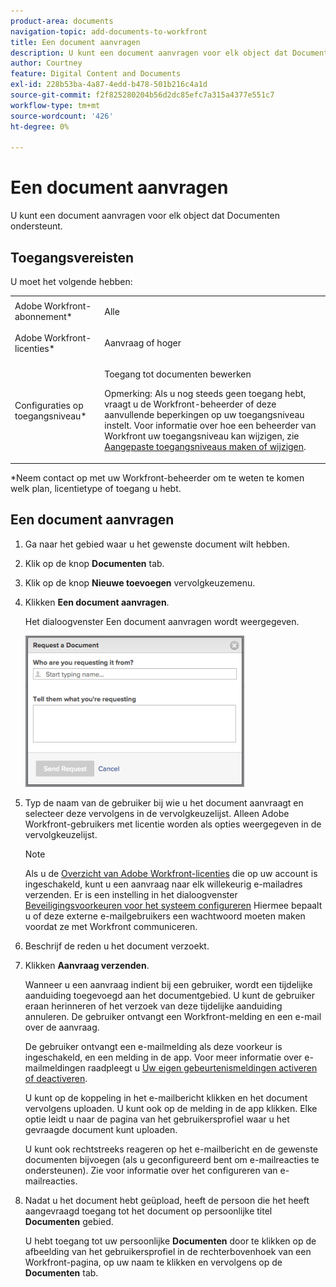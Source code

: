 ```yaml
---
product-area: documents
navigation-topic: add-documents-to-workfront
title: Een document aanvragen
description: U kunt een document aanvragen voor elk object dat Documenten ondersteunt.
author: Courtney
feature: Digital Content and Documents
exl-id: 228b53ba-4a87-4edd-b478-501b216c4a1d
source-git-commit: f2f825280204b56d2dc85efc7a315a4377e551c7
workflow-type: tm+mt
source-wordcount: '426'
ht-degree: 0%

---
```


# Een document aanvragen

U kunt een document aanvragen voor elk object dat Documenten ondersteunt.

## Toegangsvereisten

U moet het volgende hebben:

<table style="table-layout:auto"> 
 <col> 
 <col> 
 <tbody> 
  <tr> 
   <td role="rowheader">Adobe Workfront-abonnement*</td> 
   <td> <p> Alle</p> </td> 
  </tr> 
  <tr> 
   <td role="rowheader">Adobe Workfront-licenties*</td> 
   <td> <p>Aanvraag of hoger</p> </td> 
  </tr> 
  <tr> 
   <td role="rowheader">Configuraties op toegangsniveau*</td> 
   <td> <p>Toegang tot documenten bewerken</p> <p>Opmerking: Als u nog steeds geen toegang hebt, vraagt u de Workfront-beheerder of deze aanvullende beperkingen op uw toegangsniveau instelt. Voor informatie over hoe een beheerder van Workfront uw toegangsniveau kan wijzigen, zie <a href="../../administration-and-setup/add-users/configure-and-grant-access/create-modify-access-levels.md" class="MCXref xref">Aangepaste toegangsniveaus maken of wijzigen</a>.</p> </td> 
  </tr> 
 </tbody> 
</table>

&#42;Neem contact op met uw Workfront-beheerder om te weten te komen welk plan, licentietype of toegang u hebt.

## Een document aanvragen

1. Ga naar het gebied waar u het gewenste document wilt hebben.
1. Klik op de knop **Documenten** tab. 
1. Klik op de knop **Nieuwe toevoegen** vervolgkeuzemenu.

1. Klikken **Een document aanvragen**.

   Het dialoogvenster Een document aanvragen wordt weergegeven.

   ![document_request.png](assets/document-request-350x242.png)

1. Typ de naam van de gebruiker bij wie u het document aanvraagt en selecteer deze vervolgens in de vervolgkeuzelijst. Alleen Adobe Workfront-gebruikers met licentie worden als opties weergegeven in de vervolgkeuzelijst.

   >[!NOTE]
   >
   >Als u de [Overzicht van Adobe Workfront-licenties](../../administration-and-setup/add-users/access-levels-and-object-permissions/wf-licenses.md) die op uw account is ingeschakeld, kunt u een aanvraag naar elk willekeurig e-mailadres verzenden. Er is een instelling in het dialoogvenster [Beveiligingsvoorkeuren voor het systeem configureren](../../administration-and-setup/manage-workfront/security/configure-security-preferences.md) Hiermee bepaalt u of deze externe e-mailgebruikers een wachtwoord moeten maken voordat ze met Workfront communiceren. 

1. Beschrijf de reden u het document verzoekt.
1. Klikken **Aanvraag verzenden**.

   Wanneer u een aanvraag indient bij een gebruiker, wordt een tijdelijke aanduiding toegevoegd aan het documentgebied. U kunt de gebruiker eraan herinneren of het verzoek van deze tijdelijke aanduiding annuleren. De gebruiker ontvangt een Workfront-melding en een e-mail over de aanvraag.

   De gebruiker ontvangt een e-mailmelding als deze voorkeur is ingeschakeld, en een melding in de app. Voor meer informatie over e-mailmeldingen raadpleegt u [Uw eigen gebeurtenismeldingen activeren of deactiveren](../../workfront-basics/using-notifications/activate-or-deactivate-your-own-event-notifications.md).

   U kunt op de koppeling in het e-mailbericht klikken en het document vervolgens uploaden. U kunt ook op de melding in de app klikken. Elke optie leidt u naar de pagina van het gebruikersprofiel waar u het gevraagde document kunt uploaden.

   U kunt ook rechtstreeks reageren op het e-mailbericht en de gewenste documenten bijvoegen (als u geconfigureerd bent om e-mailreacties te ondersteunen). Zie voor informatie over het configureren van e-mailreacties.

1. Nadat u het document hebt geüpload, heeft de persoon die het heeft aangevraagd toegang tot het document op persoonlijke titel **Documenten** gebied.

   U hebt toegang tot uw persoonlijke **Documenten** door te klikken op de afbeelding van het gebruikersprofiel in de rechterbovenhoek van een Workfront-pagina, op uw naam te klikken en vervolgens op de **Documenten** tab.
